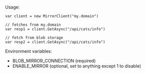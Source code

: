 
Usage:
```
var client = new MirrorClient("my.domain")

// fetches from my.domain
var resp1 = client.GetAsync("/api/cats/info")

// fetch from blob storage
var resp2 = client.GetAsync("/api/cats/info")
```

Environment variables:

* BLOB_MIRROR_CONNECTION (required)
* ENABLE_MIRROR (optional, set to anything except 1 to disable)